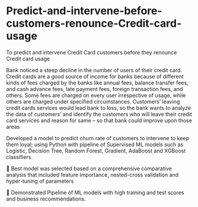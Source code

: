 # Predict-and-intervene-before-customers-renounce-Credit-card-usage

To predict and intervene Credit Card customers before they renounce Credit card usage


Bank noticed a steep decline in the number of users of their credit card. 
Credit cards are a good source of income for banks because of different kinds of fees charged by the banks 
like annual fees, balance transfer fees, and cash advance fees, late payment fees, foreign transaction fees, 
and others. Some fees are charged on every user irrespective of usage, while others are charged under specified circumstances.
Customers’ leaving credit cards services would lead bank to loss, so the bank wants to analyze the data of customers’ 
and identify the customers who will leave their credit card services and reason for same – so that bank could improve upon those areas

Developed a model to predict churn rate of customers to intervene to keep them loyal; using Python with pipeline of Supervised ML models 
such as Logistic, Decision Tree, Random Forest, Gradient, AdaBoost and XGBoost classifiers.

 Best model was selected based on a comprehensive comparative analysis that included feature importance, nested-cross validation 
and hyper-tuning of parameters

 Demonstrated Pipeline of ML models with high training and test scores and business recommendations.
